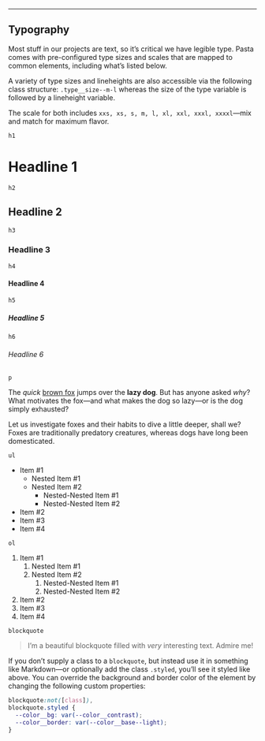 ---

## Typography

Most stuff in our projects are text, so it’s critical we have legible type. Pasta comes with pre-configured type sizes and scales that are mapped to common elements, including what’s listed below.

A variety of type sizes and lineheights are also accessible via the following class structure: `.type__size--m-l` whereas the size of the type variable is followed by a lineheight variable.

The scale for both includes `xxs, xs, s, m, l, xl, xxl, xxxl, xxxxl`—mix and match for maximum flavor.

`h1`

# Headline 1

`h2`

## Headline 2

`h3`

### Headline 3

`h4`

#### Headline 4

`h5`

##### Headline 5

`h6`

###### Headline 6

`p`

The _quick_ [brown fox](https://en.wikipedia.org/wiki/The_quick_brown_fox_jumps_over_the_lazy_dog) jumps over the **lazy dog**. But has anyone asked _why_? What motivates the fox—and what makes the dog so lazy—or is the dog simply exhausted?

Let us investigate foxes and their habits to dive a little deeper, shall we? Foxes are traditionally predatory creatures, whereas dogs have long been domesticated.

`ul`

- Item #1
  - Nested Item #1
  - Nested Item #2
    - Nested-Nested Item #1
    - Nested-Nested Item #2
- Item #2
- Item #3
- Item #4

`ol`

1. Item #1
   1. Nested Item #1
   2. Nested Item #2
      1. Nested-Nested Item #1
      2. Nested-Nested Item #2
2. Item #2
3. Item #3
4. Item #4

`blockquote`

> I’m a beautiful blockquote filled with _very_ interesting text. Admire me!

<info webc:nokeep>

If you don’t supply a class to a `blockquote`, but instead use it in something like Markdown—or optionally add the class `.styled`, you’ll see it styled like above. You can override the background and border color of the element by changing the following custom properties:

```css
blockquote:not([class]),
blockquote.styled {
  --color__bg: var(--color__contrast);
  --color__border: var(--color__base--light);
}
```

</info>
